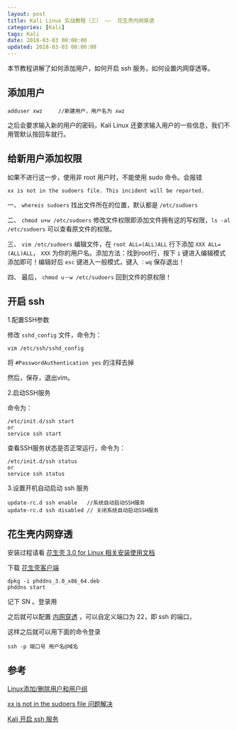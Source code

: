 ```yaml
---
layout: post
title: Kali Linux 实战教程（三） ——  花生壳内网穿透
categories: [Kali]
tags: Kali
date: 2018-03-03 00:00:00
updated: 2018-03-03 00:00:00
---
```


本节教程讲解了如何添加用户，如何开启 ssh 服务，如何设置内网穿透等。

<!-- more -->

## 添加用户

```
adduser xwz		//新建用户，用户名为 xwz
```

之后会要求输入新的用户的密码，Kali Linux 还要求输入用户的一些信息，我们不用管默认按回车就行。

## 给新用户添加权限

如果不进行这一步，使用非 root 用户时，不能使用 sudo 命令。会报错

```
xx is not in the sudoers file. This incident will be reported.
```

一、 `whereis sudoers`  找出文件所在的位置，默认都是 `/etc/sudoers`   
        
二、 `chmod u+w /etc/sudoers`  修改文件权限即添加文件拥有这的写权限，`ls -al /etc/sudoers` 可以查看原文件的权限。   
   
三、 `vim /etc/sudoers` 编辑文件，在 `root ALL=(ALL)ALL` 行下添加 `XXX ALL=(ALL)ALL`， `XXX` 为你的用户名。添加方法：找到root行，按下 `i` 键进入编辑模式添加即可！编辑好后 `esc` 键进入一般模式，键入 `：wq` 保存退出！

四、 最后， `chmod u－w /etc/sudoers`  回到文件的原权限！

## 开启 ssh

1.配置SSH参数

修改 `sshd_config` 文件，命令为：

```
vim /etc/ssh/sshd_config
```

将 `#PasswordAuthentication yes` 的注释去掉

然后，保存，退出vim。

2.启动SSH服务

命令为：

```
/etc/init.d/ssh start
or
service ssh start
```

查看SSH服务状态是否正常运行，命令为：

```
/etc/init.d/ssh status
or
service ssh status
```

3.设置开机自动启动 ssh 服务

```
update-rc.d ssh enable   //系统自动启动SSH服务
update-rc.d ssh disabled // 关闭系统自动启动SSH服务
```

## 花生壳内网穿透

安装过程请看 [花生壳 3.0 for Linux 相关安装使用文档](http://service.oray.com/question/4287.html)

下载 [花生壳客户端](https://hsk.oray.com/download/)


```shell
dpkg -i phddns_3.0_x86_64.deb
phddns start
```

记下 SN 。登录用

之后就可以配置 [内网穿透](http://service.oray.com/question/1664.html) ，可以自定义端口为 22，即 ssh 的端口，

这样之后就可以用下面的命令登录

```
ssh -p 端口号 用户名@域名
```


## 参考

[Linux添加/删除用户和用户组](http://www.cnblogs.com/xd502djj/archive/2011/11/23/2260094.html)

[xx is not in the sudoers file 问题解决](http://www.cnblogs.com/evasnowind/archive/2011/02/04/1949113.html)

[Kali 开启 ssh 服务](https://www.cnblogs.com/itlyh/p/6045930.html)



